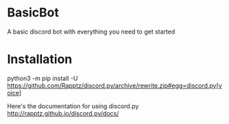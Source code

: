 # BasicBot
A basic discord bot with everything you need to get started

# Installation

python3 -m pip install -U https://github.com/Rapptz/discord.py/archive/rewrite.zip#egg=discord.py[voice]

Here's the documentation for using discord.py http://rapptz.github.io/discord.py/docs/
